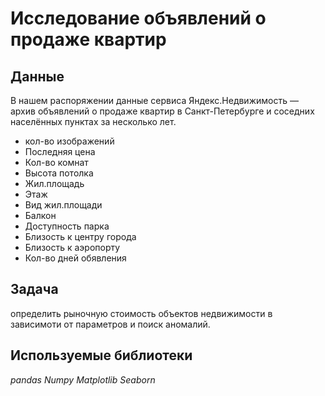 # Исследование объявлений о продаже квартир


## Данные

В нашем распоряжении данные сервиса Яндекс.Недвижимость — архив объявлений о продаже квартир в Санкт-Петербурге и соседних населённых пунктах за несколько лет.
- кол-во изображений
- Последняя цена
- Кол-во комнат
- Высота потолка
- Жил.площадь
- Этаж
- Вид жил.площади
- Балкон
- Доступность парка
- Близость к центру города
- Близость к аэропорту
- Кол-во дней обявления

## Задача

определить рыночную стоимость объектов недвижимости в зависимоти от параметров и поиск аномалий.

## Используемые библиотеки
*pandas* *Numpy* *Matplotlib* *Seaborn* 

